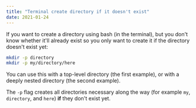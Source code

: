```yaml
---
title: "Terminal create directory if it doesn't exist"
date: 2021-01-24
---
```

If you want to create a directory using bash (in the terminal), but you don't know whether it'll already exist so you only want to create it if the directory doesn't exist yet:

```bash
mkdir -p directory
mkdir -p my/directory/here
```

You can use this with a top-level directory (the first example), or with a deeply nested directory (the second example).

The `-p` flag creates all directories necessary along the way (for example `my`, `directory`, and `here`) **if** they don't exist yet.
